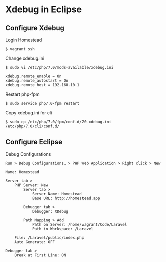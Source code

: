 # Xdebug in Eclipse

## Configure Xdebug

Login Homestead

```
$ vagrant ssh
```

Change xdebug.ini

```
$ sudo vi /etc/php/7.0/mods-available/xdebug.ini

xdebug.remote_enable = On
xdebug.remote_autostart = On
xdebug.remote_host = 192.168.10.1
```

Restart php-fpm

```
$ sudo service php7.0-fpm restart
```

Copy xdebug.ini for cli

```
$ sudo cp /etc/php/7.0/fpm/conf.d/20-xdebug.ini /etc/php/7.0/cli/conf.d/
```

## Configure Eclipse

Debug Configurations

```
Run > Debug Configurations… > PHP Web Application > Right click > New

Name: Homestead

Server tab >
    PHP Server: New
        Server tab > 
            Server Name: Homestead
            Base URL: http://homestead.app
        
        Debugger tab >
            Debugger: XDebug

        Path Mapping > Add
            Path on Server: /home/vagrant/Code/Laravel
            Path in Workspace: /Laravel
    
    File: /Laravel/public/index.php
    Auto Generate: OFF
    
Debugger tab >
    Break at First Line: ON
```



